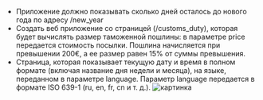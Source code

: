 - Приложение должно показывать сколько дней осталось до нового года по адресу /new_year
- Создать веб приложение со страницей (/customs_duty), которая будет вычислять размер таможенной пошлины: в параметре price передается стоимость посылки. Пошлина начисляется при превышении 200€, а ее размер равен 15% от суммы превышения.
- Страница, которая показывает текущую дату и время в полном формате (включая название дня недели и месяца), на языке, переданном в параметре language. Параметр language передается в формате ISO 639-1 (ru, en, fr, cn и т. д.).
![картинка](https://avatars.mds.yandex.net/get-images-cbir/2068583/y4ap7eICT1xNrsr-MOUyCg2840/ocr)
